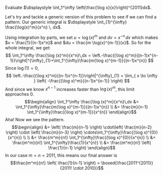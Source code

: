 Evaluate $\displaystyle \int_1^\infty \left(\frac{\log x}{x}\right)^{2011}dx$.

Let's try and tackle a generic version of this problem to see if we can find a pattern.
Our generic integral is $\displaystyle \int_{1}^{\infty} \frac{\log(x)^m}{x^n} \, dx$.

Using integration by parts, we set $u = \log(x)^m$  and $dv = x^{-n}\,dx$ which makes $v = \frac{1}{(n-1)x^n}$ and $du = \frac{m \log(x)^{m-1}}{x}$. So for the whole integral, we get:
$$
\int_1^\infty \frac{\log (x)^m}{x^n}\,dx = \left.-\frac{(\log x)^m}{(n-1)x^{n-1}}\right|^{\infty}_{1}+\int_1^{\infty}\frac{m(\log x)^{m-1}}{(n-1)x^{n}}
$$Since  $\log(1) = 0$,$$
\left.-\frac{(\log x)^m}{(n-1)x^{n-1}}\right|^{\infty}_{1} = \lim_{ x \to \infty } \left( -\frac{(\log x)^m}{(n-1)x^{n-1}} \right) 
$$
And since we know $x^{n-1}$ increases faster than $\log(x)^m$, this limit approaches $0$.
$$\begin{align}
\int_1^\infty \frac{\log (x)^m}{x^n}\,dx &= \int_1^{\infty}\frac{m(\log x)^{m-1}}{(n-1)x^{n}} \\
&= \frac{m}{n-1} \int_1^{\infty}\frac{(\log x)^{m-1}}{x^{n}}
\end{align}$$
Aha! Now we see the pattern.
$$\begin{align}
&= \left( \frac{m}{n-1} \right) \cdot\left( \frac{m}{n-2} \right) \cdot  \left( \frac{m}{n-3} \right) \cdots\int_1^{\infty}\frac{(\log x)^{0}}{x^{n}} \\ \\
&= \frac{m^m}{n!} \int_1^{\infty}\frac{(\log x)^{0}}{x^{n}} \\
&= \frac{m^m}{n!} \int_1^{\infty}\frac{1}{x^{n}} \\ 
&= \frac{m^m}{n!} \left( \frac{1}{n-1} \right)
\end{align}$$
In our case $m = n = 2011$, this means our final answer is
$$\frac{m^m}{n!} \left( \frac{1}{n-1} \right) = \boxed{\frac{2011^{2011}}{2011! \cdot 2010}}$$